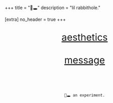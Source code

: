 +++
title = "🐇🕳️"
description = "lil rabbithole."

[extra]
no_header = true
+++

<div style="text-align: center; margin-top: 30px; font-size: 30px;">
    <a href="/aesthetics/">aesthetics</a>
    <br><br>
    <a href="/message/">message</a>
    <br><br><br>
    <pre style="font-size: 12px;">🐇🕳️ an experiment.</pre>
</div>
